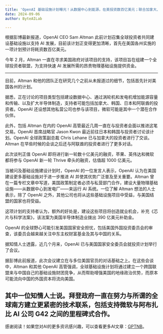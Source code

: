 ```yaml
---
title: 'OpenAI 基础设施计划曝光！从数据中心到能源，在美投资数百亿美元；联合加拿大、韩国、日本和阿联酋组建全球投资者联盟'
date: 2024-09-06
author: ByteAILab

---
```


根据彭博最新报道，OpenAI CEO Sam Altman 此前计划召集全球投资者共同建设基础设施以支持 AI 发展，目前该计划正变得更加清晰，首先在美国各州实施的一项计划预计将耗资数百亿美元。

今年 2 月，Altman 一直在寻求美国政府对该项目的支持，该项目旨在组建一个全球投资者联盟，为支持快速 AI 发展所需的昂贵物理基础设施提供资金。

---


目前，Altman 和他的团队正在研究几个之前从未报道过的细节，包括首先针对美国各州的计划。

据悉，正在讨论的项目类型包括建设数据中心、通过涡轮机和发电机增加能源容量和传输、以及扩大半导体制造，支持者可能包括加拿大、韩国、日本和阿联酋的投资者。OpenAI 还设想其他私营公司也参与该项目，微软可能是其中一个潜在合作伙伴。

此外，包括 Altman 在内的 OpenAI 高管最近几周一直在与投资者会面以推进这笔交易。OpenAI 首席战略官 Jason Kwon 最近前往日本和韩国与投资者讨论该计划。OpenAI 全球政策副总裁 Chris Lehane 已与加拿大的投资者进行了交谈。Altman 在早些时候的会谈之后还与阿联酋的投资者进行了更多对话。

此次谈判正值 OpenAI 即将进行新一轮数十亿美元的融资，苹果、英伟达和微软都将参与 OpenAI 新一轮 Thrive 牵头的融资，估值超 1000 亿美元。

当被问及基础设施建设计划时，OpenAI 的一位发言人表示，OpenAI 认为在美国建设更多基础设施对于进一步推进 AI 并使其优势广泛普及至关重要。Altman 曾在一篇专栏文章中写道，美国政策制定者必须与私营部门合作，建设大量物理基础设施——从数据中心到发电厂——来运行 AI 系统。一位了解 Altman 想法的人士表示，除了 OpenAI 之外，其他公司也将从这些基础设施项目中受益，与美国结盟的国家也将受益。

这项计划的支持者认为，额外的好处是，建设这些项目将创造就业机会，补充《芯片与科学法案》，该法案为美国半导体制造业拨出 390 亿美元补助金。

OpenAI 的全球野心可能引发美国国家安全担忧，包括美国外国投资委员会的审查，该委员会越来越关注中东主权财富基金及其与中国的关系。

据知情人士透露，近几个月来，OpenAI 已与美国国家安全委员会就投资计划举行了会议。

据彭博此前报道，此次会议建立在与多位美国官员的对话基础之上。在这些会谈中，Altman 和其他 OpenAI 高管强调，全球基础设施计划将通过建立一个跨国联盟来与中国自己的基础设施财团竞争，从而帮助增强美国的地缘政治优势，而原本可能流向中国的外国资本将流向美国。

其中一位知情人士说。拜登政府一直在努力与所谓的全球南方建立更紧密的技术联系，包括支持微软与阿布扎比 AI 公司 G42 之间的里程碑式合作。
---
感谢阅读！如果您对AI的更多资讯感兴趣，可以查看更多AI文章：[GPTNB](https://gptnb.com)。